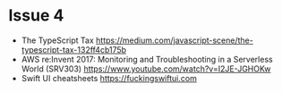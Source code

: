 # Issue 4

- The TypeScript Tax https://medium.com/javascript-scene/the-typescript-tax-132ff4cb175b
- AWS re:Invent 2017: Monitoring and Troubleshooting in a Serverless World (SRV303) https://www.youtube.com/watch?v=I2JE-JGHOKw
- Swift UI cheatsheets https://fuckingswiftui.com
